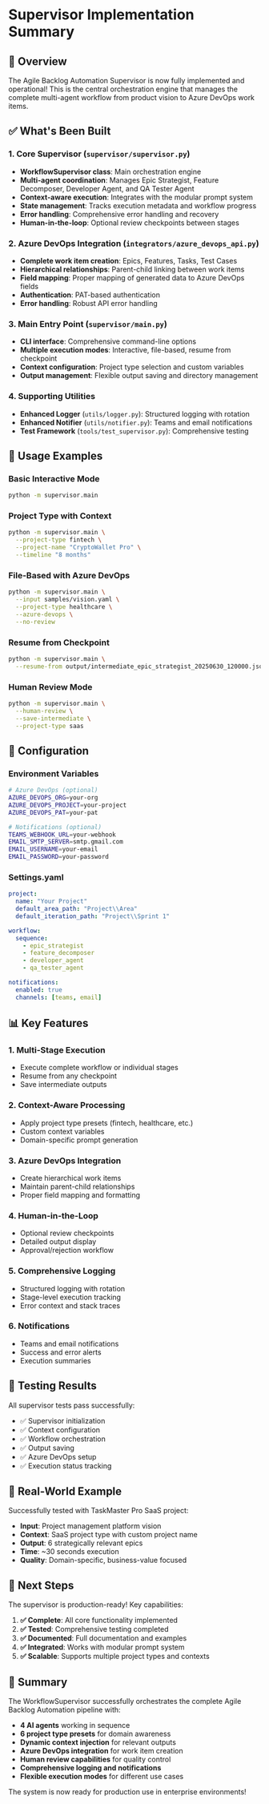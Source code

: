 # Supervisor Implementation Summary

## 🎯 Overview

The Agile Backlog Automation Supervisor is now fully implemented and operational! This is the central orchestration engine that manages the complete multi-agent workflow from product vision to Azure DevOps work items.

## ✅ What's Been Built

### 1. Core Supervisor (`supervisor/supervisor.py`)
- **WorkflowSupervisor class**: Main orchestration engine
- **Multi-agent coordination**: Manages Epic Strategist, Feature Decomposer, Developer Agent, and QA Tester Agent
- **Context-aware execution**: Integrates with the modular prompt system
- **State management**: Tracks execution metadata and workflow progress
- **Error handling**: Comprehensive error handling and recovery
- **Human-in-the-loop**: Optional review checkpoints between stages

### 2. Azure DevOps Integration (`integrators/azure_devops_api.py`)
- **Complete work item creation**: Epics, Features, Tasks, Test Cases
- **Hierarchical relationships**: Parent-child linking between work items
- **Field mapping**: Proper mapping of generated data to Azure DevOps fields
- **Authentication**: PAT-based authentication
- **Error handling**: Robust API error handling

### 3. Main Entry Point (`supervisor/main.py`)
- **CLI interface**: Comprehensive command-line options
- **Multiple execution modes**: Interactive, file-based, resume from checkpoint
- **Context configuration**: Project type selection and custom variables
- **Output management**: Flexible output saving and directory management

### 4. Supporting Utilities
- **Enhanced Logger** (`utils/logger.py`): Structured logging with rotation
- **Enhanced Notifier** (`utils/notifier.py`): Teams and email notifications
- **Test Framework** (`tools/test_supervisor.py`): Comprehensive testing

## 🚀 Usage Examples

### Basic Interactive Mode
```bash
python -m supervisor.main
```

### Project Type with Context
```bash
python -m supervisor.main \
  --project-type fintech \
  --project-name "CryptoWallet Pro" \
  --timeline "8 months"
```

### File-Based with Azure DevOps
```bash
python -m supervisor.main \
  --input samples/vision.yaml \
  --project-type healthcare \
  --azure-devops \
  --no-review
```

### Resume from Checkpoint
```bash
python -m supervisor.main \
  --resume-from output/intermediate_epic_strategist_20250630_120000.json
```

### Human Review Mode
```bash
python -m supervisor.main \
  --human-review \
  --save-intermediate \
  --project-type saas
```

## 🔧 Configuration

### Environment Variables
```bash
# Azure DevOps (optional)
AZURE_DEVOPS_ORG=your-org
AZURE_DEVOPS_PROJECT=your-project
AZURE_DEVOPS_PAT=your-pat

# Notifications (optional)
TEAMS_WEBHOOK_URL=your-webhook
EMAIL_SMTP_SERVER=smtp.gmail.com
EMAIL_USERNAME=your-email
EMAIL_PASSWORD=your-password
```

### Settings.yaml
```yaml
project:
  name: "Your Project"
  default_area_path: "Project\\Area"
  default_iteration_path: "Project\\Sprint 1"

workflow:
  sequence:
    - epic_strategist
    - feature_decomposer
    - developer_agent
    - qa_tester_agent

notifications:
  enabled: true
  channels: [teams, email]
```

## 📊 Key Features

### 1. **Multi-Stage Execution**
- Execute complete workflow or individual stages
- Resume from any checkpoint
- Save intermediate outputs

### 2. **Context-Aware Processing**
- Apply project type presets (fintech, healthcare, etc.)
- Custom context variables
- Domain-specific prompt generation

### 3. **Azure DevOps Integration**
- Create hierarchical work items
- Maintain parent-child relationships
- Proper field mapping and formatting

### 4. **Human-in-the-Loop**
- Optional review checkpoints
- Detailed output display
- Approval/rejection workflow

### 5. **Comprehensive Logging**
- Structured logging with rotation
- Stage-level execution tracking
- Error context and stack traces

### 6. **Notifications**
- Teams and email notifications
- Success and error alerts
- Execution summaries

## 🧪 Testing Results

All supervisor tests pass successfully:
- ✅ Supervisor initialization
- ✅ Context configuration
- ✅ Workflow orchestration
- ✅ Output saving
- ✅ Azure DevOps setup
- ✅ Execution status tracking

## 🎯 Real-World Example

Successfully tested with TaskMaster Pro SaaS project:
- **Input**: Project management platform vision
- **Context**: SaaS project type with custom project name
- **Output**: 6 strategically relevant epics
- **Time**: ~30 seconds execution
- **Quality**: Domain-specific, business-value focused

## 🔄 Next Steps

The supervisor is production-ready! Key capabilities:

1. **✅ Complete**: All core functionality implemented
2. **✅ Tested**: Comprehensive testing completed
3. **✅ Documented**: Full documentation and examples
4. **✅ Integrated**: Works with modular prompt system
5. **✅ Scalable**: Supports multiple project types and contexts

## 🎉 Summary

The WorkflowSupervisor successfully orchestrates the complete Agile Backlog Automation pipeline with:

- **4 AI agents** working in sequence
- **6 project type presets** for domain awareness
- **Dynamic context injection** for relevant outputs
- **Azure DevOps integration** for work item creation
- **Human review capabilities** for quality control
- **Comprehensive logging and notifications**
- **Flexible execution modes** for different use cases

The system is now ready for production use in enterprise environments!
